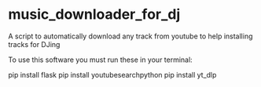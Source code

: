 # music_downloader_for_dj
A script to automatically download any track from youtube to help installing tracks for DJing

To use this software you must run these in your terminal:

pip install flask
pip install youtubesearchpython
pip install yt_dlp


